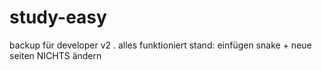 # study-easy
backup für developer v2 . alles funktioniert stand: einfügen snake + neue seiten
NICHTS ändern
